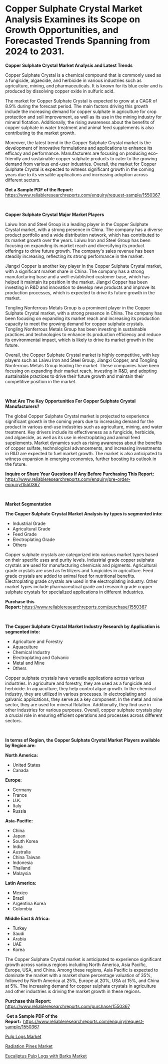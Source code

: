 <p><h1>Copper Sulphate Crystal Market Analysis Examines its Scope on Growth Opportunities, and Forecasted Trends Spanning from 2024 to 2031.</h1></p><p><strong>Copper Sulphate Crystal Market Analysis and Latest Trends</strong></p>
<p><p>Copper Sulphate Crystal is a chemical compound that is commonly used as a fungicide, algaecide, and herbicide in various industries such as agriculture, mining, and pharmaceuticals. It is known for its blue color and is produced by dissolving copper oxide in sulfuric acid.</p><p>The market for Copper Sulphate Crystal is expected to grow at a CAGR of 8.9% during the forecast period. The main factors driving this growth include the increasing demand for copper sulphate in agriculture for crop protection and soil improvement, as well as its use in the mining industry for mineral flotation. Additionally, the rising awareness about the benefits of copper sulphate in water treatment and animal feed supplements is also contributing to the market growth.</p><p>Moreover, the latest trend in the Copper Sulphate Crystal market is the development of innovative formulations and applications to enhance its efficacy and performance. Manufacturers are focusing on producing eco-friendly and sustainable copper sulphate products to cater to the growing demand from various end-user industries. Overall, the market for Copper Sulphate Crystal is expected to witness significant growth in the coming years due to its versatile applications and increasing adoption across different sectors.</p></p>
<p><strong>Get a Sample PDF of the Report:&nbsp;</strong> <a href="https://www.reliableresearchreports.com/enquiry/request-sample/1550367">https://www.reliableresearchreports.com/enquiry/request-sample/1550367</a></p>
<p>&nbsp;</p>
<p><strong>Copper Sulphate Crystal Major Market Players</strong></p>
<p><p>Laiwu Iron and Steel Group is a leading player in the Copper Sulphate Crystal market, with a strong presence in China. The company has a diverse product portfolio and a wide distribution network, which has contributed to its market growth over the years. Laiwu Iron and Steel Group has been focusing on expanding its market reach and diversifying its product offerings to drive future growth. The company's sales revenue has been steadily increasing, reflecting its strong performance in the market.</p><p>Jiangxi Copper is another key player in the Copper Sulphate Crystal market, with a significant market share in China. The company has a strong manufacturing base and a well-established customer base, which has helped it maintain its position in the market. Jiangxi Copper has been investing in R&D and innovation to develop new products and improve its production processes, which is expected to drive its future growth in the market.</p><p>Tongling Nonferrous Metals Group is a prominent player in the Copper Sulphate Crystal market, with a strong presence in China. The company has been focusing on expanding its market reach and increasing its production capacity to meet the growing demand for copper sulphate crystals. Tongling Nonferrous Metals Group has been investing in sustainable practices and technologies to enhance its production efficiency and reduce its environmental impact, which is likely to drive its market growth in the future.</p><p>Overall, the Copper Sulphate Crystal market is highly competitive, with key players such as Laiwu Iron and Steel Group, Jiangxi Copper, and Tongling Nonferrous Metals Group leading the market. These companies have been focusing on expanding their market reach, investing in R&D, and adopting sustainable practices to drive their future growth and maintain their competitive position in the market.</p></p>
<p>&nbsp;</p>
<p><strong>What Are The Key Opportunities For Copper Sulphate Crystal Manufacturers?</strong></p>
<p><p>The global Copper Sulphate Crystal market is projected to experience significant growth in the coming years due to increasing demand for the product in various end-use industries such as agriculture, mining, and water treatment. Key drivers include its effectiveness as a fungicide, herbicide, and algaecide, as well as its use in electroplating and animal feed supplements. Market dynamics such as rising awareness about the benefits of copper sulfate, technological advancements, and increasing investments in R&D are expected to fuel market growth. The market is also anticipated to witness expansion in emerging economies, further boosting its outlook in the future.</p></p>
<p><strong>Inquire or Share Your Questions If Any Before Purchasing This Report:</strong> <a href="https://www.reliableresearchreports.com/enquiry/pre-order-enquiry/1550367">https://www.reliableresearchreports.com/enquiry/pre-order-enquiry/1550367</a></p>
<p>&nbsp;</p>
<p><strong>Market Segmentation</strong></p>
<p><strong>The Copper Sulphate Crystal Market Analysis by types is segmented into:</strong></p>
<p><ul><li>Industrial Grade</li><li>Agricultural Grade</li><li>Feed Grade</li><li>Electroplating Grade</li><li>Others</li></ul></p>
<p><p>Copper sulphate crystals are categorized into various market types based on their specific uses and purity levels. Industrial grade copper sulphate crystals are used for manufacturing chemicals and pigments. Agricultural grade crystals are used as fertilizers and fungicides in agriculture. Feed grade crystals are added to animal feed for nutritional benefits. Electroplating grade crystals are used in the electroplating industry. Other market types include pharmaceutical grade and research grade copper sulphate crystals for specialized applications in different industries.</p></p>
<p><strong>Purchase this Report:&nbsp;</strong><a href="https://www.reliableresearchreports.com/purchase/1550367">https://www.reliableresearchreports.com/purchase/1550367</a></p>
<p>&nbsp;</p>
<p><strong>The Copper Sulphate Crystal Market Industry Research by Application is segmented into:</strong></p>
<p><ul><li>Agriculture and Forestry</li><li>Aquaculture</li><li>Chemical Industry</li><li>Electroplating and Galvanic</li><li>Metal and Mine</li><li>Others</li></ul></p>
<p><p>Copper sulphate crystals have versatile applications across various industries. In agriculture and forestry, they are used as a fungicide and herbicide. In aquaculture, they help control algae growth. In the chemical industry, they are utilized in various processes. In electroplating and galvanic applications, they serve as a key component. In the metal and mine sector, they are used for mineral flotation. Additionally, they find use in other industries for various purposes. Overall, copper sulphate crystals play a crucial role in ensuring efficient operations and processes across different sectors.</p></p>
<p>&nbsp;</p>
<p><strong>In terms of Region, the Copper Sulphate Crystal Market Players available by Region are:</strong></p>
<p>
    <p> <strong> North America: </strong>
        <ul>
            <li>United States</li>
            <li>Canada</li>
        </ul>
        </p> 
    <p> <strong> Europe: </strong>
        <ul>
            <li>Germany</li>
            <li>France</li>
            <li>U.K.</li>
            <li>Italy</li>
            <li>Russia</li>
        </ul>
        </p> 
    <p> <strong> Asia-Pacific: </strong>
        <ul>
            <li>China</li>
            <li>Japan</li>
            <li>South Korea</li>
            <li>India</li>
            <li>Australia</li>
            <li>China Taiwan</li>
            <li>Indonesia</li>
            <li>Thailand</li>
            <li>Malaysia</li>
        </ul>
        </p> 
    <p> <strong> Latin America: </strong>
        <ul>
            <li>Mexico</li>
            <li>Brazil</li>
            <li>Argentina Korea</li>
            <li>Colombia</li>
        </ul>
        </p> 
    <p> <strong> Middle East & Africa: </strong>
        <ul>
            <li>Turkey</li>
            <li>Saudi</li>
            <li>Arabia</li>
            <li>UAE</li>
            <li>Korea</li>
        </ul>
    </p>
    </p>
<p><p>The Copper Sulphate Crystal market is anticipated to experience significant growth across various regions including North America, Asia Pacific, Europe, USA, and China. Among these regions, Asia Pacific is expected to dominate the market with a market share percentage valuation of 35%, followed by North America at 25%, Europe at 20%, USA at 15%, and China at 5%. The increasing demand for copper sulphate crystals in agriculture and other industries is driving the market growth in these regions.</p></p>
<p><strong>Purchase this Report: </strong><a href="https://www.reliableresearchreports.com/purchase/1550367">https://www.reliableresearchreports.com/purchase/1550367</a></p>
<p>&nbsp;<strong>Get a Sample PDF of the Report:&nbsp;&nbsp;</strong><a href="https://www.reliableresearchreports.com/enquiry/request-sample/1550367">https://www.reliableresearchreports.com/enquiry/request-sample/1550367</a></p>
<p><strong></strong></p>
<p><p><a href="https://view.publitas.com/reportprime-1/pulp-logs-market-size-share-trends-analysis-report-by-application-regional-outlook-competitive-strategies-and-segment-forecasts-2023-2030/">Pulp Logs Market</a></p><p><a href="https://view.publitas.com/reportprime-1/radiation-pines-market-research-report-forecasted-for-period-from-2023-2030-by-market-type-market-application-and-region/">Radiation Pines Market</a></p><p><a href="https://view.publitas.com/reportprime-1/eucaliptus-pulp-logs-with-barks-market-offer-valuable-insights-into-market-size-market-share-market-trends-and-projections-spanning-from-2023-to-2030/">Eucaliptus Pulp Logs with Barks Market</a></p></p>